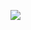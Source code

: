 <a href="../sculptures.html"><img src="http://firedpot.com/images/sculptures/1Fragments-2.jpg" /></a>
